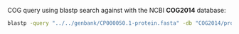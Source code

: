 COG query using blastp search against with the NCBI **COG2014** database:

```bash
blastp -query "../../genbank/CP000050.1-protein.fasta" -db "COG2014/prot2003-2014.fasta" -evalue 1e-5
```